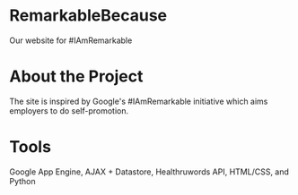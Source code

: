 # RemarkableBecause
Our website for #IAmRemarkable

# About the Project
The site is inspired by Google's #IAmRemarkable initiative which aims employers to do self-promotion. 

# Tools
Google App Engine, AJAX + Datastore, Healthruwords API, HTML/CSS, and Python
